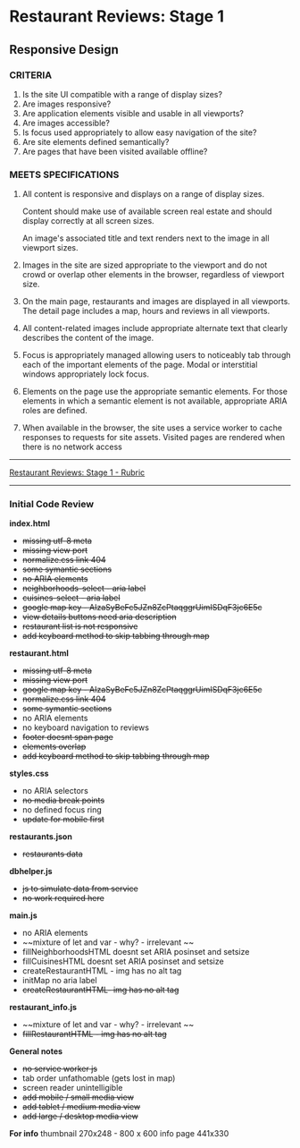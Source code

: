 # Restaurant Reviews: Stage 1

## Responsive Design

### CRITERIA

1. Is the site UI compatible with a range of display sizes?
2. Are images responsive?
3. Are application elements visible and usable in all viewports?
4. Are images accessible?
5. Is focus used appropriately to allow easy navigation of the site?
6. Are site elements defined semantically?
7. Are pages that have been visited available offline?

### MEETS SPECIFICATIONS

1. All content is responsive and displays on a range of display sizes.

    Content should make use of available screen real estate and should display correctly at all screen sizes.

    An image's associated title and text renders next to the image in all viewport sizes.

2. Images in the site are sized appropriate to the viewport and do not crowd or overlap other elements in the browser, regardless of viewport size.

3. On the main page, restaurants and images are displayed in all viewports. The detail page includes a map, hours and reviews in all viewports.

4. All content-related images include appropriate alternate text that clearly describes the content of the image.

5. Focus is appropriately managed allowing users to noticeably tab through each of the important elements of the page. Modal or interstitial windows appropriately lock focus.

6. Elements on the page use the appropriate semantic elements. For those elements in which a semantic element is not available, appropriate ARIA roles are defined.

7. When available in the browser, the site uses a service worker to cache responses to requests for site assets. Visited pages are rendered when there is no network access

---

[Restaurant Reviews: Stage 1 - Rubric](https://review.udacity.com/#!/rubrics/1090/view)

---

### Initial Code Review

**index.html**

* ~~missing utf-8 meta~~
* ~~missing view port~~
* ~~normalize.css link 404~~
* ~~some symantic sections~~
* ~~no ARIA elements~~
* ~~neighborhoods-select - aria label~~
* ~~cuisines-select - aria label~~
* ~~google map key - AIzaSyBeFc5JZn8ZcPtaqggrUimISDqF3jc6E5c~~
* ~~view details buttons need aria description~~
* ~~restaurant list is not responsive~~
* ~~add keyboard method to skip tabbing through map~~

**restaurant.html**

* ~~missing utf-8 meta~~ 
* ~~missing view port~~
* ~~google map key - AIzaSyBeFc5JZn8ZcPtaqggrUimISDqF3jc6E5c~~
* ~~normalize.css link 404~~    
* ~~some symantic sections~~
* no ARIA elements
* no keyboard navigation to reviews
* ~~footer doesnt span page~~
* ~~elements overlap~~
* ~~add keyboard method to skip tabbing through map~~

 
**styles.css**

* no ARIA selectors 
* ~~no media break points~~
* no defined focus ring
* ~~update for mobile first~~


**restaurants.json**

* ~~restaurants data~~

**dbhelper.js**

* ~~js to simulate data from service~~
* ~~no work required here~~

**main.js**

* no ARIA elements
* ~~mixture of let and var - why? - irrelevant ~~
* fillNeighborhoodsHTML doesnt set ARIA posinset and setsize
* fillCuisinesHTML doesnt set ARIA posinset and setsize
* createRestaurantHTML - img has no alt tag
* initMap no aria label
* ~~createRestaurantHTML- img has no alt tag~~


**restaurant_info.js**

* ~~mixture of let and var - why? - irrelevant ~~
* ~~fillRestaurantHTML - img has no alt tag~~

**General notes**

* ~~no service worker js~~
* tab order unfathomable (gets lost in map)
* screen reader unintelligible
* ~~add mobile / small media view~~
* ~~add tablet / medium media view~~
* ~~add large / desktop media view~~

**For info**
thumbnail 270x248 - 800 x 600
info page 441x330
